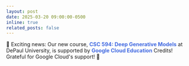 ```yaml
---
layout: post
date: 2025-03-20 09:00:00-0500
inline: true
related_posts: false
---
```


🎉 Exciting news: Our new course, <span style="color: royalblue; font-weight: bold;">CSC 594: Deep Generative Models</span> at DePaul University, is supported by <span style="color: royalblue; font-weight: bold;">Google Cloud Education</span> Credits! Grateful for Google Cloud's support! 🚀
